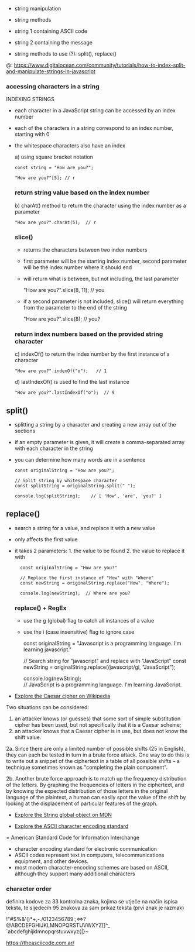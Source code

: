 - string manipulation
- string methods 

- string 1 containing ASCII code
- string 2 containing the message

- string methods to use (?): split(), replace()



@: https://www.digitalocean.com/community/tutorials/how-to-index-split-and-manipulate-strings-in-javascript


  ### accessing characters in a string

  INDEXING STRINGS

  - each character in a JavaScript string can be accessed by an index number
  - each of the characters in a string correspond to an index number, starting with 0
  - the whitespace characters also have an index

    a) using square bracket notation

        const string = "How are you?";

        "How are you?"[5]; // r
 


    ### return string value based on the index number


    b) charAt() method to return the character using the index number as a parameter

        "How are you?".charAt(5);  // r


    ### slice()

    - returns the characters between two index numbers
    - first parameter will be the starting index number, second parameter will be the index number where it should end
    - will return what is between, but not including, the last parameter

        "How are you?".slice(8, 11);   // you

    - if a second parameter is not included, slice() will return everything from the parameter to the end of the string

        "How are you?".slice(8);   // you?



    ### return index numbers based on the provided string character


    c) indexOf() to return the index number by the first instance of a character

        "How are you?".indexOf("o");   // 1

    d) lastIndexOf() is used to find the last instance

        "How are you?".lastIndexOf("o");  // 9



## split()

  - splitting a string by a character and creating a new array out of the sections
  - if an empty parameter is given, it will create a comma-separated array with each character in the string
  - you can determine how many words are in a sentence

        const originalString = "How are you?";

        // Split string by whitespace character
        const splitString = originalString.split(" ");

        console.log(splitString);    // [ 'How', 'are', 'you?' ]



## replace()

  - search a string for a value, and replace it with a new value
  - only affects the first value
  - it takes 2 parameters: 
          1. the value to be found
          2. the value to replace it with

          const originalString = "How are you?"

          // Replace the first instance of "How" with "Where"
          const newString = originalString.replace("How", "Where");

          console.log(newString);  // Where are you?


     ### replace() + RegEx

      - use the g (global) flag to catch all instances of a value
      - use the i (case insensitive) flag to ignore case

          const originalString = "Javascript is a programming language. I'm learning javascript."

          // Search string for "javascript" and replace with "JavaScript"
          const newString = originalString.replace(/javascript/gi, "JavaScript");

          console.log(newString);  
            // JavaScript is a programming language. I'm learning JavaScript.






 
* [Explore the Caesar cipher on Wikipedia](https://en.wikipedia.org/wiki/Caesar_cipher)


Two situations can be considered:

1. an attacker knows (or guesses) that some sort of simple substitution cipher has been used, but not specifically that it is a Caesar scheme;
2. an attacker knows that a Caesar cipher is in use, but does not know the shift value.

  2a. Since there are only a limited number of possible shifts (25 in English), they can each be tested in turn in a brute force attack. 
  One way to do this is to write out a snippet of the ciphertext in a table of all possible shifts – a technique sometimes known as "completing the plain component".

  2b. Another brute force approach is to match up the frequency distribution of the letters. By graphing the frequencies of letters in the ciphertext, and by knowing the expected distribution of those letters in the original language of the plaintext, a human can easily spot the value of the shift by looking at the displacement of particular features of the graph. 




* [Explore the String global object on MDN](https://developer.mozilla.org/en-US/docs/Web/JavaScript/Reference/Global_Objects/String)

* [Explore the ASCII character encoding standard](https://en.wikipedia.org/wiki/ASCII)

= American Standard Code for Information Interchange

- character encoding standard for electronic communication
- ASCII codes represent text in computers, telecommunications equipment, and other devices. 
- most modern character-encoding schemes are based on ASCII, although they support many additional characters


### character order

definira kodove za 33 kontrolna znaka, kojima se utječe na način ispisa teksta, te sljedećih 95 znakova za sam prikaz teksta (prvi znak je razmak)

 !"#$%&'()*+,-./0123456789:;<=>?
@ABCDEFGHIJKLMNOPQRSTUVWXYZ[\]^_
`abcdefghijklmnopqrstuvwxyz{|}~

https://theasciicode.com.ar/

